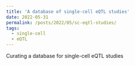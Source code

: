 ```yaml
---
title: 'A database of single-cell eQTL studies'
date: 2022-05-31
permalink: /posts/2022/05/sc-eqtl-studies/
tags:
  - single-cell
  - eQTL
---
```


Curating a database for single-cell eQTL studies


